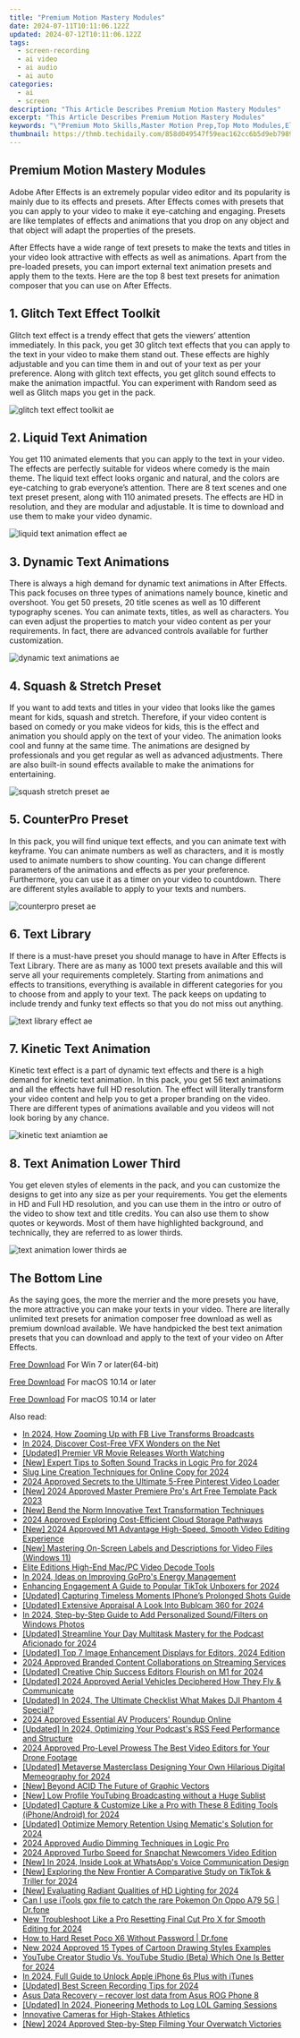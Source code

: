 ```yaml
---
title: "Premium Motion Mastery Modules"
date: 2024-07-11T10:11:06.122Z
updated: 2024-07-12T10:11:06.122Z
tags: 
  - screen-recording
  - ai video
  - ai audio
  - ai auto
categories: 
  - ai
  - screen
description: "This Article Describes Premium Motion Mastery Modules"
excerpt: "This Article Describes Premium Motion Mastery Modules"
keywords: "\"Premium Moto Skills,Master Motion Prep,Top Moto Modules,Elite Moto Training,High-Quality Moto Courses,Expert Motion Learning,Advanced Moto Workshops\""
thumbnail: https://thmb.techidaily.com/858d049547f59eac162cc6b5d9eb7989714fa411349a02f09dbf44dd53eeb23e.jpg
---
```


## Premium Motion Mastery Modules

Adobe After Effects is an extremely popular video editor and its popularity is mainly due to its effects and presets. After Effects comes with presets that you can apply to your video to make it eye-catching and engaging. Presets are like templates of effects and animations that you drop on any object and that object will adapt the properties of the presets.

After Effects have a wide range of text presets to make the texts and titles in your video look attractive with effects as well as animations. Apart from the pre-loaded presets, you can import external text animation presets and apply them to the texts. Here are the top 8 best text presets for animation composer that you can use on After Effects.

## 1\. Glitch Text Effect Toolkit

Glitch text effect is a trendy effect that gets the viewers’ attention immediately. In this pack, you get 30 glitch text effects that you can apply to the text in your video to make them stand out. These effects are highly adjustable and you can time them in and out of your text as per your preference. Along with glitch text effects, you get glitch sound effects to make the animation impactful. You can experiment with Random seed as well as Glitch maps you get in the pack.

![glitch text effect toolkit ae](https://images.wondershare.com/filmora/article-images/2022/07/glitch-text-effect-toolkit-ae.jpg)

## 2\. Liquid Text Animation

You get 110 animated elements that you can apply to the text in your video. The effects are perfectly suitable for videos where comedy is the main theme. The liquid text effect looks organic and natural, and the colors are eye-catching to grab everyone’s attention. There are 8 text scenes and one text preset present, along with 110 animated presets. The effects are HD in resolution, and they are modular and adjustable. It is time to download and use them to make your video dynamic.

![liquid text animation effect ae](https://images.wondershare.com/filmora/article-images/2022/07/liquid-text-animation-effect-ae.jpg)

## 3\. Dynamic Text Animations

There is always a high demand for dynamic text animations in After Effects. This pack focuses on three types of animations namely bounce, kinetic and overshoot. You get 50 presets, 20 title scenes as well as 10 different typography scenes. You can animate texts, titles, as well as characters. You can even adjust the properties to match your video content as per your requirements. In fact, there are advanced controls available for further customization.

![dynamic text animations ae](https://images.wondershare.com/filmora/article-images/2022/07/dynamic-text-animations-ae.jpg)

## 4\. Squash & Stretch Preset

If you want to add texts and titles in your video that looks like the games meant for kids, squash and stretch. Therefore, if your video content is based on comedy or you make videos for kids, this is the effect and animation you should apply on the text of your video. The animation looks cool and funny at the same time. The animations are designed by professionals and you get regular as well as advanced adjustments. There are also built-in sound effects available to make the animations for entertaining.

![squash stretch preset ae](https://images.wondershare.com/filmora/article-images/2022/07/squash-stretch-preset-ae.jpg)

## 5\. CounterPro Preset

In this pack, you will find unique text effects, and you can animate text with keyframe. You can animate numbers as well as characters, and it is mostly used to animate numbers to show counting. You can change different parameters of the animations and effects as per your preference. Furthermore, you can use it as a timer on your video to countdown. There are different styles available to apply to your texts and numbers.

![counterpro preset ae](https://images.wondershare.com/filmora/article-images/2022/07/counterpro-preset-ae.jpg)

## 6\. Text Library

If there is a must-have preset you should manage to have in After Effects is Text Library. There are as many as 1000 text presets available and this will serve all your requirements completely. Starting from animations and effects to transitions, everything is available in different categories for you to choose from and apply to your text. The pack keeps on updating to include trendy and funky text effects so that you do not miss out anything.

![text library effect ae](https://images.wondershare.com/filmora/article-images/2022/07/text-library-effect-ae.jpg)

## 7\. Kinetic Text Animation

Kinetic text effect is a part of dynamic text effects and there is a high demand for kinetic text animation. In this pack, you get 56 text animations and all the effects have full HD resolution. The effect will literally transform your video content and help you to get a proper branding on the video. There are different types of animations available and you videos will not look boring by any chance.

![kinetic text aniamtion ae](https://images.wondershare.com/filmora/article-images/2022/07/kinetic-text-aniamtion-ae.jpg)

## 8\. Text Animation Lower Third

You get eleven styles of elements in the pack, and you can customize the designs to get into any size as per your requirements. You get the elements in HD and Full HD resolution, and you can use them in the intro or outro of the video to show text and title credits. You can also use them to show quotes or keywords. Most of them have highlighted background, and technically, they are referred to as lower thirds.

![text animation lower thirds ae](https://images.wondershare.com/filmora/article-images/2022/07/text-animation-lower-thirds-ae.jpg)

## The Bottom Line

As the saying goes, the more the merrier and the more presets you have, the more attractive you can make your texts in your video. There are literally unlimited text presets for animation composer free download as well as premium download available. We have handpicked the best text animation presets that you can download and apply to the text of your video on After Effects.

[Free Download](https://tools.techidaily.com/wondershare/filmora/download/) For Win 7 or later(64-bit)

[Free Download](https://tools.techidaily.com/wondershare/filmora/download/) For macOS 10.14 or later

[Free Download](https://tools.techidaily.com/wondershare/filmora/download/) For macOS 10.14 or later

<ins class="adsbygoogle"
     style="display:block"
     data-ad-format="autorelaxed"
     data-ad-client="ca-pub-7571918770474297"
     data-ad-slot="1223367746"></ins>

<ins class="adsbygoogle"
     style="display:block"
     data-ad-format="autorelaxed"
     data-ad-client="ca-pub-7571918770474297"
     data-ad-slot="1223367746"></ins>



<ins class="adsbygoogle"
     style="display:block"
     data-ad-client="ca-pub-7571918770474297"
     data-ad-slot="8358498916"
     data-ad-format="auto"
     data-full-width-responsive="true"></ins>




<span class="atpl-alsoreadstyle">Also read:</span>
<div><ul>
<li><a href="https://fox-blue.techidaily.com/in-2024-how-zooming-up-with-fb-live-transforms-broadcasts/"><u>In 2024, How Zooming Up with FB Live Transforms Broadcasts</u></a></li>
<li><a href="https://fox-blue.techidaily.com/in-2024-discover-cost-free-vfx-wonders-on-the-net/"><u>In 2024, Discover Cost-Free VFX Wonders on the Net</u></a></li>
<li><a href="https://fox-blue.techidaily.com/updated-premier-vr-movie-releases-worth-watching/"><u>[Updated] Premier VR Movie Releases Worth Watching</u></a></li>
<li><a href="https://fox-blue.techidaily.com/new-expert-tips-to-soften-sound-tracks-in-logic-pro-for-2024/"><u>[New] Expert Tips to Soften Sound Tracks in Logic Pro for 2024</u></a></li>
<li><a href="https://fox-blue.techidaily.com/slug-line-creation-techniques-for-online-copy-for-2024/"><u>Slug Line Creation Techniques for Online Copy for 2024</u></a></li>
<li><a href="https://fox-blue.techidaily.com/2024-approved-secrets-to-the-ultimate-5-free-pinterest-video-loader/"><u>2024 Approved  Secrets to the Ultimate 5-Free Pinterest Video Loader</u></a></li>
<li><a href="https://fox-blue.techidaily.com/new-2024-approved-master-premiere-pros-art-free-template-pack-2023/"><u>[New] 2024 Approved  Master Premiere Pro's Art  Free Template Pack 2023</u></a></li>
<li><a href="https://fox-blue.techidaily.com/new-bend-the-norm-innovative-text-transformation-techniques/"><u>[New] Bend the Norm  Innovative Text Transformation Techniques</u></a></li>
<li><a href="https://fox-blue.techidaily.com/2024-approved-exploring-cost-efficient-cloud-storage-pathways/"><u>2024 Approved  Exploring Cost-Efficient Cloud Storage Pathways</u></a></li>
<li><a href="https://fox-blue.techidaily.com/new-2024-approved-m1-advantage-high-speed-smooth-video-editing-experience/"><u>[New] 2024 Approved  M1 Advantage  High-Speed, Smooth Video Editing Experience</u></a></li>
<li><a href="https://fox-blue.techidaily.com/new-mastering-on-screen-labels-and-descriptions-for-video-files-windows-11/"><u>[New] Mastering On-Screen Labels and Descriptions for Video Files (Windows 11)</u></a></li>
<li><a href="https://fox-blue.techidaily.com/elite-editions-high-end-macpc-video-decode-tools/"><u>Elite Editions  High-End Mac/PC Video Decode Tools</u></a></li>
<li><a href="https://fox-blue.techidaily.com/in-2024-ideas-on-improving-gopros-energy-management/"><u>In 2024, Ideas on Improving GoPro's Energy Management</u></a></li>
<li><a href="https://fox-blue.techidaily.com/enhancing-engagement-a-guide-to-popular-tiktok-unboxers-for-2024/"><u>Enhancing Engagement  A Guide to Popular TikTok Unboxers for 2024</u></a></li>
<li><a href="https://fox-blue.techidaily.com/updated-capturing-timeless-moments-iphones-prolonged-shots-guide/"><u>[Updated] Capturing Timeless Moments  IPhone’s Prolonged Shots Guide</u></a></li>
<li><a href="https://fox-blue.techidaily.com/updated-extensive-appraisal-a-look-into-bublcam-360-for-2024/"><u>[Updated] Extensive Appraisal  A Look Into Bublcam 360 for 2024</u></a></li>
<li><a href="https://fox-blue.techidaily.com/in-2024-step-by-step-guide-to-add-personalized-soundfilters-on-windows-photos/"><u>In 2024, Step-by-Step Guide to Add Personalized Sound/Filters on Windows Photos</u></a></li>
<li><a href="https://fox-blue.techidaily.com/updated-streamline-your-day-multitask-mastery-for-the-podcast-aficionado-for-2024/"><u>[Updated] Streamline Your Day  Multitask Mastery for the Podcast Aficionado for 2024</u></a></li>
<li><a href="https://fox-blue.techidaily.com/updated-top-7-image-enhancement-displays-for-editors-2024-edition/"><u>[Updated] Top 7 Image Enhancement Displays for Editors, 2024 Edition</u></a></li>
<li><a href="https://fox-blue.techidaily.com/2024-approved-branded-content-collaborations-on-streaming-services/"><u>2024 Approved  Branded Content Collaborations on Streaming Services</u></a></li>
<li><a href="https://fox-blue.techidaily.com/updated-creative-chip-success-editors-flourish-on-m1-for-2024/"><u>[Updated] Creative Chip Success  Editors Flourish on M1 for 2024</u></a></li>
<li><a href="https://fox-blue.techidaily.com/updated-2024-approved-aerial-vehicles-deciphered-how-they-fly-and-communicate/"><u>[Updated] 2024 Approved  Aerial Vehicles Deciphered  How They Fly & Communicate</u></a></li>
<li><a href="https://fox-blue.techidaily.com/updated-in-2024-the-ultimate-checklist-what-makes-dji-phantom-4-special/"><u>[Updated] In 2024, The Ultimate Checklist  What Makes DJI Phantom 4 Special?</u></a></li>
<li><a href="https://fox-blue.techidaily.com/2024-approved-essential-av-producers-roundup-online/"><u>2024 Approved  Essential AV Producers' Roundup Online</u></a></li>
<li><a href="https://fox-blue.techidaily.com/updated-in-2024-optimizing-your-podcasts-rss-feed-performance-and-structure/"><u>[Updated] In 2024, Optimizing Your Podcast's RSS Feed Performance and Structure</u></a></li>
<li><a href="https://fox-blue.techidaily.com/2024-approved-pro-level-prowess-the-best-video-editors-for-your-drone-footage/"><u>2024 Approved  Pro-Level Prowess  The Best Video Editors for Your Drone Footage</u></a></li>
<li><a href="https://fox-blue.techidaily.com/updated-metaverse-masterclass-designing-your-own-hilarious-digital-memeography-for-2024/"><u>[Updated] Metaverse Masterclass  Designing Your Own Hilarious Digital Memeography for 2024</u></a></li>
<li><a href="https://fox-blue.techidaily.com/new-beyond-acid-the-future-of-graphic-vectors/"><u>[New] Beyond ACID  The Future of Graphic Vectors</u></a></li>
<li><a href="https://fox-blue.techidaily.com/new-low-profile-youtubing-broadcasting-without-a-huge-sublist/"><u>[New] Low Profile YouTubing  Broadcasting without a Huge Sublist</u></a></li>
<li><a href="https://fox-blue.techidaily.com/updated-capture-and-customize-like-a-pro-with-these-8-editing-tools-iphoneandroid-for-2024/"><u>[Updated] Capture & Customize Like a Pro with These 8 Editing Tools (iPhone/Android) for 2024</u></a></li>
<li><a href="https://fox-blue.techidaily.com/updated-optimize-memory-retention-using-mematics-solution-for-2024/"><u>[Updated] Optimize Memory Retention Using Mematic's Solution for 2024</u></a></li>
<li><a href="https://fox-blue.techidaily.com/2024-approved-audio-dimming-techniques-in-logic-pro/"><u>2024 Approved  Audio Dimming Techniques in Logic Pro</u></a></li>
<li><a href="https://fox-blue.techidaily.com/2024-approved-turbo-speed-for-snapchat-newcomers-video-edition/"><u>2024 Approved  Turbo Speed for Snapchat Newcomers  Video Edition</u></a></li>
<li><a href="https://fox-blue.techidaily.com/new-in-2024-inside-look-at-whatsapps-voice-communication-design/"><u>[New] In 2024, Inside Look at WhatsApp's Voice Communication Design</u></a></li>
<li><a href="https://fox-blue.techidaily.com/new-exploring-the-new-frontier-a-comparative-study-on-tiktok-and-triller-for-2024/"><u>[New] Exploring the New Frontier  A Comparative Study on TikTok & Triller for 2024</u></a></li>
<li><a href="https://fox-blue.techidaily.com/new-evaluating-radiant-qualities-of-hd-lighting-for-2024/"><u>[New] Evaluating Radiant Qualities of HD Lighting for 2024</u></a></li>
<li><a href="https://android-pokemon-go.techidaily.com/can-i-use-itools-gpx-file-to-catch-the-rare-pokemon-on-oppo-a79-5g-drfone-by-drfone-virtual-android/"><u>Can I use iTools gpx file to catch the rare Pokemon On Oppo A79 5G | Dr.fone</u></a></li>
<li><a href="https://ai-driven-video-production.techidaily.com/new-troubleshoot-like-a-pro-resetting-final-cut-pro-x-for-smooth-editing-for-2024/"><u>New Troubleshoot Like a Pro Resetting Final Cut Pro X for Smooth Editing for 2024</u></a></li>
<li><a href="https://techidaily.com/how-to-hard-reset-poco-x6-without-password-drfone-by-drfone-reset-android-reset-android/"><u>How to Hard Reset Poco X6 Without Password | Dr.fone</u></a></li>
<li><a href="https://animation-videos.techidaily.com/new-2024-approved-15-types-of-cartoon-drawing-styles-examples/"><u>New 2024 Approved 15 Types of Cartoon Drawing Styles Examples</u></a></li>
<li><a href="https://facebook-video-share.techidaily.com/youtube-creator-studio-vs-youtube-studio-beta-which-one-is-better-for-2024/"><u>YouTube Creator Studio Vs. YouTube Studio (Beta)  Which One Is Better for 2024</u></a></li>
<li><a href="https://ios-unlock.techidaily.com/in-2024-full-guide-to-unlock-apple-iphone-6s-plus-with-itunes-by-drfone-ios/"><u>In 2024, Full Guide to Unlock Apple iPhone 6s Plus with iTunes</u></a></li>
<li><a href="https://screen-video-capture.techidaily.com/updated-best-screen-recording-tips-for-2024/"><u>[Updated] Best Screen Recording Tips for 2024</u></a></li>
<li><a href="https://phone-solutions.techidaily.com/asus-data-recovery-recover-lost-data-from-asus-rog-phone-8-by-fonelab-android-recover-data/"><u>Asus Data Recovery – recover lost data from Asus ROG Phone 8</u></a></li>
<li><a href="https://video-capture.techidaily.com/updated-in-2024-pioneering-methods-to-log-lol-gaming-sessions/"><u>[Updated] In 2024, Pioneering Methods to Log LOL Gaming Sessions</u></a></li>
<li><a href="https://article-files.techidaily.com/innovative-cameras-for-high-stakes-athletics/"><u>Innovative Cameras for High-Stakes Athletics</u></a></li>
<li><a href="https://video-capture.techidaily.com/new-2024-approved-step-by-step-filming-your-overwatch-victories/"><u>[New] 2024 Approved  Step-by-Step  Filming Your Overwatch Victories</u></a></li>
</ul></div>
